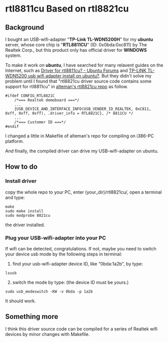 # rtl8811cu Based on rtl8821cu 
## Background
I bought an USB-wifi-adapter "**TP-Link TL-WDN5200H**" for my **ubuntu** server, whose core chip is "**RTL8811CU**" (ID: 0x0bda:0xc811) by The Realtek Corp., but this product only has official driver for **WINDOWS** system.

To make it work on **ubuntu**, I have searched for many relavent guides on the Internet, such as [Driver for rtl8811cu? - Ubuntu Forums](https://ubuntuforums.org/showthread.php?t=2389602) and [TP-LINK TL-WDN5200 usb wifi adapter install on ubuntu?](http://forum.ubuntu.org.cn/viewtopic.php?t=484598). But they didn't solve my problem until I found that "rtl8821cu driver source code contains some support for rtl8811cu" in [alteman's rtl8821cu repo](https://github.com/alteman/rtl8821cu/blob/master/os_dep/linux/usb_intf.c) as follow.

```
#ifdef CONFIG_RTL8821C
	/*=== Realtek demoboard ===*/
	...
	{USB_DEVICE_AND_INTERFACE_INFO(USB_VENDER_ID_REALTEK, 0xC811, 0xff, 0xff, 0xff), .driver_info = RTL8821C}, /* 8811CU */
	...
	/*=== Customer ID ===*/
#endif
```

I changed a little in Makefile of alteman's repo for compiling on i386-PC platform.

And finally, the compiled driver can drive my USB-wifi-adapter on ubuntu.

## How to do
### Install driver
copy the whole repo to your PC, enter (your_dir)/rtl8821cu/, open a terminal and type:
```
make
sudo make install
sudo modprobe 8821cu
```
the driver installed.
### Plug your USB-wifi-adapter into your PC
If wifi can be detected, congratulations.
If not, maybe you need to switch your device usb mode by the following steps in terminal:
1. find your usb-wifi-adapter device ID, like "0bda:1a2b", by type:
```
lsusb
```
2. switch the mode by type: (the device ID must be yours.)
```
sudo usb_modeswitch -KW -v 0bda -p 1a2b
```

It should work.

## Something more
I think this driver source code can be compiled for a series of Realtek wifi devices by minor changes with Makefile.
